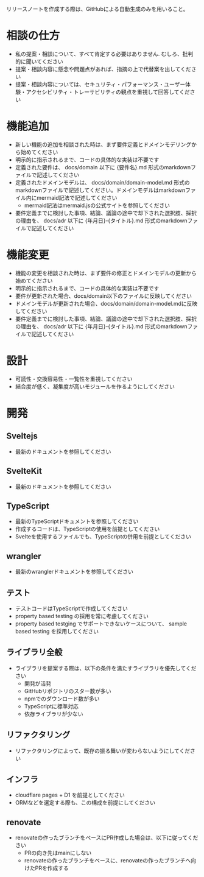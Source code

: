 リリースノートを作成する際は、GitHubによる自動生成のみを用いること。

# 相談の仕方
- 私の提案・相談について、すべて肯定する必要はありません. むしろ、批判的に聞いてください
- 提案・相談内容に懸念や問題点があれば、指摘の上で代替案を出してください
- 提案・相談内容については、セキュリティ・パフォーマンス・ユーザー体験・アクセシビリティ・トレーサビリティの観点を重視して回答してください

# 機能追加
- 新しい機能の追加を相談された時は、まず要件定義とドメインモデリングから始めてください
- 明示的に指示されるまで、コードの具体的な実装は不要です
- 定義された要件は、 docs/domain 以下に {要件名}.md 形式のmarkdownファイルで記述してください
- 定義されたドメインモデルは、 docs/domain/domain-model.md 形式のmarkdownファイルで記述してください。ドメインモデルはmarkdownファイル内にmermaid記法で記述してください
    - mermaid記法はmermaid.jsの公式サイトを参照してください
- 要件定義までに検討した事項、結論、議論の途中で却下された選択肢、採択の理由を、 docs/adr 以下に {年月日}-{タイトル}.md 形式のmarkdownファイルで記述してください

# 機能変更
- 機能の変更を相談された時は、まず要件の修正とドメインモデルの更新から始めてください
- 明示的に指示されるまで、コードの具体的な実装は不要です
- 要件が更新された場合、docs/domain以下のファイルに反映してください
- ドメインモデルが更新された場合、docs/domain/domain-model.mdに反映してください
- 要件定義までに検討した事項、結論、議論の途中で却下された選択肢、採択の理由を、 docs/adr 以下に {年月日}-{タイトル}.md 形式のmarkdownファイルで記述してください

# 設計
- 可読性・交換容易性・一覧性を重視してください
- 結合度が低く、凝集度が高いモジュールを作るようにしてください

# 開発
## Sveltejs
- 最新のドキュメントを参照してください

## SvelteKit
- 最新のドキュメントを参照してください

## TypeScript
- 最新のTypeScriptドキュメントを参照してください
- 作成するコードは、TypeScriptの使用を前提としてください
- Svelteを使用するファイルでも、TypeScriptの併用を前提としてください

## wrangler
- 最新のwranglerドキュメントを参照してください

## テスト
- テストコードはTypeScriptで作成してください
- property based testing の採用を常に考慮してください
- property based testging でサポートできないケースについて、 sample based testing を採用してください

## ライブラリ全般
- ライブラリを提案する際は、以下の条件を満たすライブラリを優先してください
  - 開発が活発
  - GitHubリポジトリのスター数が多い
  - npmでのダウンロード数が多い
  - TypeScriptに標準対応
  - 依存ライブラリが少ない

## リファクタリング
- リファクタリングによって、既存の振る舞いが変わらないようにしてください

## インフラ
- cloudflare pages + D1 を前提としてください
- ORMなどを選定する際も、この構成を前提にしてください

## renovate
- renovateの作ったブランチをベースにPR作成した場合は、以下に従ってください
    - PRの向き先はmainにしない
    - renovateの作ったブランチをベースに、renovateの作ったブランチへ向けたPRを作成する
 

